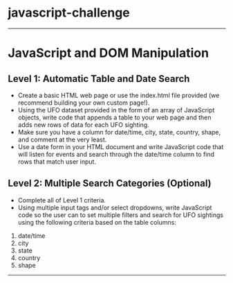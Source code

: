 # javascript-challenge 

----------------------------------

# JavaScript and DOM Manipulation 

## Level 1: Automatic Table and Date Search 
- Create a basic HTML web page or use the index.html file provided (we recommend building your own custom page!).
- Using the UFO dataset provided in the form of an array of JavaScript objects, write code that appends a table to your web page and then adds new rows of data for each UFO sighting.
- Make sure you have a column for date/time, city, state, country, shape, and comment at the very least.
- Use a date form in your HTML document and write JavaScript code that will listen for events and search through the date/time column to find rows that match user input.

## Level 2: Multiple Search Categories (Optional)
- Complete all of Level 1 criteria.
- Using multiple input tags and/or select dropdowns, write JavaScript code so the user can to set multiple filters and search for UFO sightings using the following criteria based on the table columns:
1. date/time
2. city
3. state
4. country
5. shape

-----------------------------------



